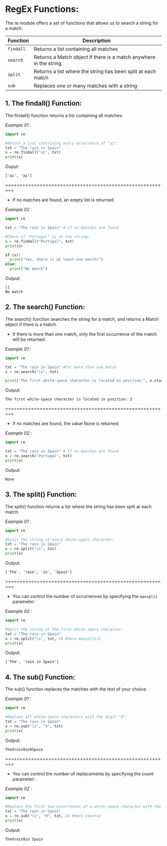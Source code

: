 # RegEx Functions:
The re module offers a set of functions that allows us to search a string for a match:

|   Function             |Description                           |             
|----------------|-------------------------------|
|`findall`| Returns a list containing all matches           |
|`search`| Returns a Match object if there is a match anywhere in the string           |
|`split`| Returns a list where the string has been split at each match           |
|`sub`| Replaces one or many matches with a string          |


## 1. The findall() Function:
The findall() function returns a list containing all matches.

*Example 01* :
```python
import re

#Return a list containing every occurrence of "ai":
txt = "The rain in Spain"
x = re.findall("ai", txt)
print(x)
```

Ouput:
```
['ai', 'ai']
```
=========================================================
* If no matches are found, an empty list is returned.

*Example 02* :
```python
import re

txt = "The rain in Spain" # If no matches are found

#Check if "Portugal" is in the string:
x = re.findall("Portugal", txt)
print(x)

if (x):
  print("Yes, there is at least one match!")
else:
  print("No match")
```

Output:
```
[]
No match
```

## 2. The search() Function:
The search() function searches the string for a match, and returns a Match object if there is a match.
* If there is more than one match, only the first occurrence of the match will be returned.

*Example 01* :
```python
import re

txt = "The rain in Spain" #for more than one match
x = re.search("\s", txt)

print("The first white-space character is located in position:", x.start())
```

Output:
```
The first white-space character is located in position: 3
```
=========================================================
* If no matches are found, the value None is returned.

*Example 02* :
```python
import re

txt = "The rain in Spain" # If no matches are found
x = re.search("Portugal", txt)
print(x)
```

Output:
```
None
```

## 3. The split() Function:
The split() function returns a list where the string has been split at each match:

*Example 01* :
```python
import re

#Split the string at every white-space character:
txt = "The rain in Spain"
x = re.split("\s", txt)
print(x)
```

Output:
```
['The', 'rain', 'in', 'Spain']
```

=========================================================
* You can control the number of occurrences by specifying the `maxsplit` parameter:

*Example 02* :
```python
import re

#Split the string at the first white-space character:
txt = "The rain in Spain"
x = re.split("\s", txt, 1) #here maxsplit=1
print(x)
```

Output:
```
['The', 'rain in Spain']
```

## 4. The sub() Function:
The sub() function replaces the matches with the text of your choice:

*Example 01* :
```python
import re

#Replace all white-space characters with the digit "9":
txt = "The rain in Spain"
x = re.sub("\s", "9", txt)
print(x)
```

Output:
```
The9rain9in9Spain
```
=========================================================
* You can control the number of replacements by specifying the count parameter:

*Example 02* :
```python
import re

#Replace the first two occurrences of a white-space character with the digit 9:
txt = "The rain in Spain"
x = re.sub("\s", "9", txt, 2) #here count=2
print(x)
```

Output:
```
The9rain9in Spain
```